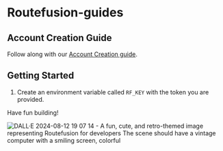 # Routefusion-guides

## Account Creation Guide

Follow along with our [Account Creation guide](https://docs.routefusion.com/reference/multi-currency-account-creation).

## Getting Started

1. Create an environment variable called `RF_KEY` with the token you are provided.

Have fun building!

![DALL·E 2024-08-12 19 07 14 - A fun, cute, and retro-themed image representing Routefusion for developers  The scene should have a vintage computer with a smiling screen, colorful ](https://github.com/user-attachments/assets/97e996cf-552a-4fe4-bf10-0f72b9a2bdcc)
